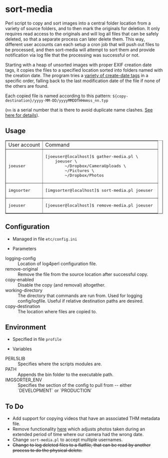 # sort-media

Perl script to copy and sort images into a central folder location from a variety of source folders, and to then mark the originals for deletion.  It only requires read access to the originals and will log all files that can be safely deleted, so that a separate process can later delete them.  This way, different user accounts can each setup a cron job that will push out files to be processed, and then sort-media will attempt to sort them and provide notification via log file that the processing was successful or not.

Starting with a heap of unsorted images with proper EXIF creation date tags, it copies the files to a specified location sorted into folders named with the creation date. The program tries a [variety of create-date tags](https://github.com/ebridges/sort-media/blob/master/lib/MediaFile.pm#L25) in a specific order, falling back to the last modification date of the file if none of the others are found. 

Each copied file is named according to this pattern:
`${copy-destination}/yyyy-MM-DD/yyyyMMDDTHHmmss_nn.typ`

(`nn` is a serial number that is there to avoid duplicate name clashes.  [See here for details](https://github.com/ebridges/sort-media/blob/master/lib/MediaFile.pm#L173)).

## Usage

<table border=“0”>
<tr>
<td>User account</td>
<td>Command</td>
</tr>
<tr>
<td><tt>joeuser</tt></td>
<td>
<pre>[joeuser@localhost]$ gather-media.pl \
	joeuser \
        ~/Dropbox/CameraUploads \
        ~/Pictures \
        ~/Dropbox/Photos</pre>
</td>
</tr>
<tr>
<td><tt>imgsorter</tt></td>
<td>
<pre>[imgsorter@localhost]$ sort-media.pl joeuser </pre>
</td>
</tr>
<tr>
<td><tt>joeuser</tt></td>
<td>
<pre>[joeuser@localhost]$ remove-media.pl joeuser </pre>
</td>
</tr>
</table>

## Configuration

* Managed in file `etc/config.ini`

* Parameters
<dl>
<dt>logging-config</dt>
<dd>Location of log4perl configuration file.</dd>
<dt>remove-original</dt>
<dd>Remove the file from the source location after successful copy.</dd>
<dt>copy-enabled</dt>
<dd>Disable the copy (and removal) altogether.</dd>
<dt>working-directory</dt>
<dd>The directory that commands are run from. Used for logging config/logfile. Useful if relative destination paths are desired.</dd>
<dt>copy-destination</dt>
<dd>The location where files are copied to.</dd>
</dl>

## Environment

* Specified in file `profile`

* Variables
<dl>
<dt>PERL5LIB</dt>
<dd>Specifies where the scripts modules are.</dd>
<dt>PATH</dt>
<dd>Appends the bin folder to the executable path.</dd>
<dt>IMGSORTER_ENV</dt>
<dd>Specifies the section of the config to pull from -- either `DEVELOPMENT` or `PRODUCTION`</dd>
</dl>

## To Do

* Add support for copying videos that have an associated THM metadata file.
* Remove functionality [here](https://github.com/ebridges/sort-media/blob/master/lib/MediaFile.pm#L95) which adjusts photos taken during an extended period of time where our camera had the wrong date.
* Change `sort-media.pl` to accept multiple usernames.
* <strike>Change to log deleted files to a flatfile, that can be read by another process to do the physical delete.</strike>

